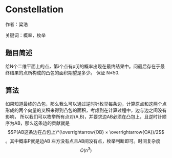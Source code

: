 # Constellation

作者：梁浩

关键词：概率，枚举

## 题目简述

给N个二维平面上的点，第i个点有p[i]的概率出现在最终结果中。问最后存在于最终结果的点所构成的凸包的面积期望是多少。
保证 N≤50.

## 算法

如果知道最终的凸包，那么我么可以通过逆时针枚举每条边，计算原点和这两个点形成的两个向量的叉积来得到凸包的面积，考虑到在计算过程中，边与边之间没有影响，
所以我们可以枚举所有点对(A,B)，并要求边AB必须在凸包上，且逆时针顺序为AB，那么这条边的贡献就是$$P(AB这条边在凸包上)*(\overrightarrow{OB} × \overrightarrow{OA})/2$$。其中概率P就是边AB
左方没有点且AB间没有点，枚举判断即可。时间复杂度$$O(n^3)$$
